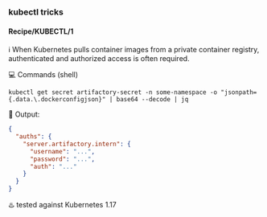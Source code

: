 ### kubectl tricks

#### Recipe/KUBECTL/1 
:information_source: When Kubernetes pulls container images from a private container registry, authenticated and authorized access is often required. 

:computer: Commands (shell)

    kubectl get secret artifactory-secret -n some-namespace -o "jsonpath={.data.\.dockerconfigjson}" | base64 --decode | jq
    
:dash: Output:
 
```json
{
  "auths": {
    "server.artifactory.intern": {
      "username": "...",
      "password": "...",
      "auth": "..."
    }
  }
}
```

:hotsprings: tested against Kubernetes 1.17
